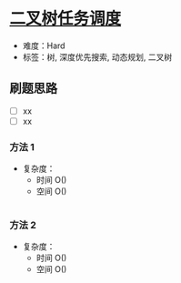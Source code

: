 # [二叉树任务调度](https://leetcode-cn.com/problems/er-cha-shu-ren-wu-diao-du/)

- 难度：Hard
- 标签：树, 深度优先搜索, 动态规划, 二叉树

## 刷题思路

- [ ] xx
- [ ] xx

### 方法 1

- 复杂度：
    - 时间 O()
    - 空间 O()

``` js

```

### 方法 2

- 复杂度：
    - 时间 O()
    - 空间 O()

``` js

```
